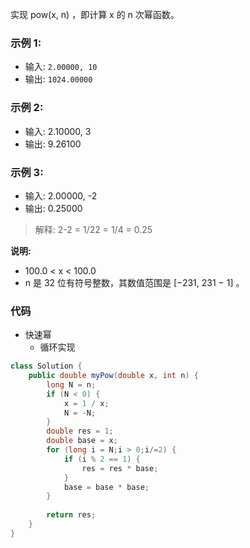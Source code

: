 实现 pow(x, n) ，即计算 x 的 n 次幂函数。

### 示例 1:

- 输入: `2.00000, 10`
- 输出: `1024.00000`
### 示例 2:

- 输入: 2.10000, 3
- 输出: 9.26100
### 示例 3:

- 输入: 2.00000, -2
- 输出: 0.25000
> 解释: 2-2 = 1/22 = 1/4 = 0.25

**说明:**

- 100.0 < x < 100.0
- n 是 32 位有符号整数，其数值范围是 [−231, 231 − 1] 。

<!-- 来源：力扣（LeetCode）
链接：https://leetcode-cn.com/problems/powx-n
著作权归领扣网络所有。商业转载请联系官方授权，非商业转载请注明出处。 -->

### 代码
- 快速幂
    - 循环实现
```java
class Solution {
    public double myPow(double x, int n) {
        long N = n;
        if (N < 0) {
            x = 1 / x;
            N = -N;
        }
        double res = 1;
        double base = x;
        for (long i = N;i > 0;i/=2) {
            if (i % 2 == 1) {
                res = res * base;
            }
            base = base * base;
        }
        
        return res;
    }
}
```